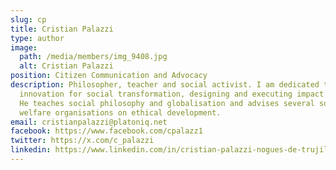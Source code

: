 ```yaml
---
slug: cp
title: Cristian Palazzi
type: author
image:
  path: /media/members/img_9408.jpg
  alt: Cristian Palazzi
position: Citizen Communication and Advocacy
description: Philosopher, teacher and social activist. I am dedicated to
  innovation for social transformation, designing and executing impact projects.
  He teaches social philosophy and globalisation and advises several social
  welfare organisations on ethical development.
email: cristianpalazzi@platoniq.net
facebook: https://www.facebook.com/cpalazz1
twitter: https://x.com/c_palazzi
linkedin: https://www.linkedin.com/in/cristian-palazzi-nogues-de-trujillo-56500ab5/
---
```

